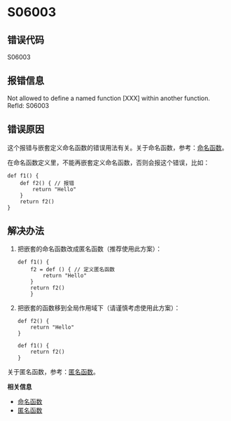 # S06003

## 错误代码

S06003

## 报错信息

Not allowed to define a named function [XXX] within another function. RefId:
S06003

## 错误原因

这个报错与嵌套定义命名函数的错误用法有关。关于命名函数，参考：[命名函数](../progr/named_func.html)。

在命名函数定义里，不能再嵌套定义命名函数，否则会报这个错误，比如：

```
def f1() {
    def f2() { // 报错
        return "Hello"
    }
    return f2()
}
```

## 解决办法

1. 把嵌套的命名函数改成匿名函数（推荐使用此方案）：

   ```
   def f1() {
       f2 = def () { // 定义匿名函数
           return "Hello"
       }
       return f2()
       }
   ```
2. 把嵌套的函数移到全局作用域下（请谨慎考虑使用此方案）：

   ```
   def f2() {
       return "Hello"
   }

   def f1() {
       return f2()
   }
   ```

关于匿名函数，参考：[匿名函数](../progr/anonym_func.html)。

**相关信息**

* [命名函数](../progr/named_func.html "命名函数")
* [匿名函数](../progr/anonym_func.html "匿名函数")

